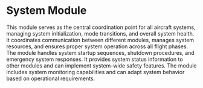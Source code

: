 # System Module

This module serves as the central coordination point for all aircraft systems, managing system initialization, mode transitions, and overall system health. It coordinates communication between different modules, manages system resources, and ensures proper system operation across all flight phases. The module handles system startup sequences, shutdown procedures, and emergency system responses. It provides system status information to other modules and can implement system-wide safety features. The module includes system monitoring capabilities and can adapt system behavior based on operational requirements.
